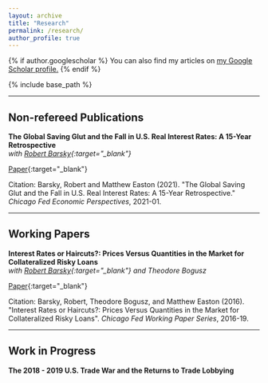 ```yaml
---
layout: archive
title: "Research"
permalink: /research/
author_profile: true
---
```


{% if author.googlescholar %}
  You can also find my articles on <u><a href="{{author.googlescholar}}">my Google Scholar profile</a>.</u>
{% endif %}

{% include base_path %}

---

Non-refereed Publications
---

**The Global Saving Glut and the Fall in U.S. Real Interest Rates: A 15-Year Retrospective** <br>
*with [Robert Barsky](https://www.chicagofed.org/people/b/barsky-robert){:target="_blank"}*

[Paper](http://mattheweaston.github.io/files/ep2021_01.pdf){:target="_blank"}

Citation: Barsky, Robert and Matthew Easton (2021). &quot;The Global Saving Glut and the Fall in U.S. Real Interest Rates: A 15-Year Retrospective.&quot; <i>Chicago Fed Economic Perspectives</i>, 2021-01.

---

Working Papers
---

**Interest Rates or Haircuts?: Prices Versus Quantities in the Market for Collateralized Risky Loans** <br>
*with [Robert Barsky](https://www.chicagofed.org/people/b/barsky-robert){:target="_blank"} and Theodore Bogusz*

[Paper](http://mattheweaston.github.io/files/frbchiwp_201609.pdf){:target="_blank"}

Citation: Barsky, Robert, Theodore Bogusz, and Matthew Easton (2016). "Interest Rates or Haircuts?: Prices Versus Quantities in the Market for Collateralized Risky Loans". *Chicago Fed Working Paper Series*, 2016-19.

---

Work in Progress
---

**The 2018 - 2019 U.S. Trade War and the Returns to Trade Lobbying**